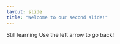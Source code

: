 ```yaml
---
layout: slide
title: "Welcome to our second slide!"
---
```

Still learning
Use the left arrow to go back!
